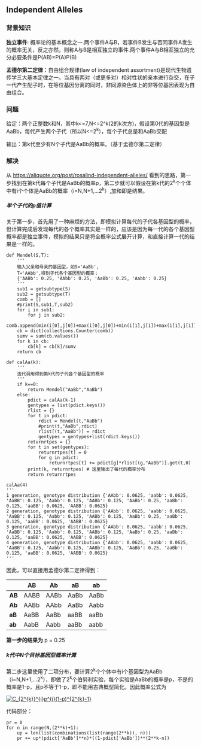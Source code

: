 ## Independent Alleles

### 背景知识

**独立事件**: 概率论的基本概念之一.两个事件A与B，若事件B发生与否同事件A发生的概率无关，反之亦然，则称A与B是相互独立的事件.两个事件A与B相互独立的充分必要条件是P(AB)=P(A)P(B)

**孟德尔第二定律**：自由组合规律(law of independent assortment)是现代生物遗传学三大基本定律之一。当具有两对（或更多对）相对性状的亲本进行杂交，在子一代产生配子时，在等位基因分离的同时，非同源染色体上的非等位基因表现为自由组合。

### 问题

给定：两个正整数k和N，其中k<=7,N<=2^k(2的k次方)，假设第0代的基因型是AaBb，每代产生两个子代（所以N<=2<sup>k</sup>），每个子代总是和AaBb交配

输出：第k代至少有N个子代是AaBb的概率。（基于孟德尔第二定律）

### 解决

从 https://aliquote.org/post/rosalind-independent-alleles/ 看到的思路，第一步找到在第k代每个子代是AaBb的概率p，第二步就可以假设在第k代的2<sup>k</sup>个个体中有i个个体是AaBb的概率（i=N,N+1,...2<sup>k</sup>）,加和即是结果。

##### 单个子代的p值计算

关于第一步，首先用了一种麻烦的方法，即模拟计算每代的子代各基因型的概率，但计算完成后发现每代的各个概率其实是一样的，应该是因为每一代的各个基因型概率都是独立事件，模拟的结果只是将全概率公式展开计算，和直接计算一代的结果是一样的。

    def Mendel(S,T):
        '''
        输入父亲和母亲的基因型，如S='AaBb',
        T='AAbb',得到子代各个基因型的概率：
        {'AABb': 0.25, 'AAbb': 0.25, 'AaBb': 0.25, 'Aabb': 0.25}
        '''
        sub1 = getsubtype(S)
        sub2 = getsubtype(T)
        comb = []
        #print(S,sub1,T,sub2)
        for i in sub1:
            for j in sub2:
                comb.append(min(i[0],j[0])+max(i[0],j[0])+min(i[1],j[1])+max(i[1],j[1]))
        cb = dict(collections.Counter(comb))
        sumv = sum(cb.values())
        for k in cb:
            cb[k] = cb[k]/sumv
        return cb

    def calAa(k):
        '''
        迭代调用得到第k代的子代各个基因型的概率
        '''
        if k==0:
            return Mendel("AaBb","AaBb")
        else:
            pdict = calAa(k-1)
            gentypes = list(pdict.keys())
            rlist = {}
            for t in pdict:
                rdict = Mendel(t,"AaBb")
                #print(t,"AaBb",rdict)
                rlist[(t,"AaBb")] = rdict
                gentypes = gentypes+list(rdict.keys())
            returnrtpes = {}
            for t in set(gentypes):
                returnrtpes[t] = 0
                for g in pdict:
                    returnrtpes[t] += pdict[g]*rlist[(g,"AaBb")].get(t,0)
            print(k, returnrtpes) # 这里输出了每代的概率分布
            return returnrtpes

    calAa(4)
    '''
    1 generation, genotype distribution {'AAbb': 0.0625, 'aabb': 0.0625, 'AaBB': 0.125, 'Aabb': 0.125, 'AABb': 0.125, 'AaBb': 0.25, 'aaBb': 0.125, 'aaBB': 0.0625, 'AABB': 0.0625}
    2 generation, genotype distribution {'AAbb': 0.0625, 'aabb': 0.0625, 'AaBB': 0.125, 'Aabb': 0.125, 'AABb': 0.125, 'AaBb': 0.25, 'aaBb': 0.125, 'aaBB': 0.0625, 'AABB': 0.0625}
    3 generation, genotype distribution {'AAbb': 0.0625, 'aabb': 0.0625, 'AaBB': 0.125, 'Aabb': 0.125, 'AABb': 0.125, 'AaBb': 0.25, 'aaBb': 0.125, 'aaBB': 0.0625, 'AABB': 0.0625}
    4 generation, genotype distribution {'AAbb': 0.0625, 'aabb': 0.0625, 'AaBB': 0.125, 'Aabb': 0.125, 'AABb': 0.125, 'AaBb': 0.25, 'aaBb': 0.125, 'aaBB': 0.0625, 'AABB': 0.0625}
    '''

因此，可以直接用孟德尔第二定律得到：

  | | AB |	Ab	| aB	| ab |
  |  ----  | ----  | ----  | ----  | ----  |
  | **AB** | AABB | AABb | AaBb | AaBb |
  | **Ab** | AABb | AAbb | AaBb | Aabb |
  | **aB** | AaBB | AaBb | aaBB | aaBb |
  | **ab** | AabB | Aabb | aaBb | aabb |

**第一步的结果为** p = 0.25

##### k代中N个目标基因型概率计算

第二步这里使用了二项分布，要计算2<sup>k</sup>个个体中有i个基因型为AaBb（i=N,N+1,...2<sup>k</sup>），即做了2<sup>k</sup>个伯努利实验，每个实验是AaBb的概率是p，不是的概率是1-p，且p不等于1-p，即不能用古典概型简化。因此概率公式为

<a href="https://www.codecogs.com/eqnedit.php?latex=C_{2^{k}}^{i}p^{i}(1-p)^{2^{k}-1}" target="_blank"><img src="https://latex.codecogs.com/gif.latex?C_{2^{k}}^{i}p^{i}(1-p)^{2^{k}-1}" title="C_{2^{k}}^{i}p^{i}(1-p)^{2^{k}-1}" /></a>

代码部分：

    pr = 0
    for n in range(N,(2**k)+1):
        up = len(list(combinations(list(range(2**k)), n)))
        pr += up*(pdict['AaBb']**n)*((1-pdict['AaBb'])**(2**k-n))
